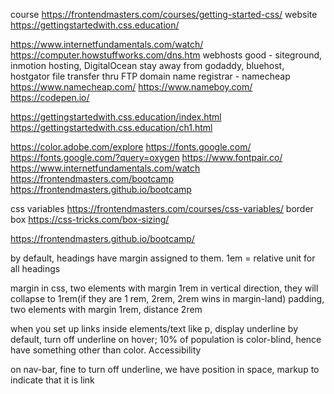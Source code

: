 course https://frontendmasters.com/courses/getting-started-css/
website https://gettingstartedwith.css.education/

https://www.internetfundamentals.com/watch/
https://computer.howstuffworks.com/dns.htm
webhosts good - siteground, inmotion hosting, DigitalOcean
stay away from godaddy, bluehost, hostgator
file transfer thru FTP 
domain name registrar - namecheap 
https://www.namecheap.com/
https://www.nameboy.com/
https://codepen.io/

https://gettingstartedwith.css.education/index.html
https://gettingstartedwith.css.education/ch1.html

https://color.adobe.com/explore
https://fonts.google.com/
https://fonts.google.com/?query=oxygen
https://www.fontpair.co/
https://www.internetfundamentals.com/watch
https://frontendmasters.com/bootcamp
https://frontendmasters.github.io/bootcamp

css variables 
https://frontendmasters.com/courses/css-variables/
border box
https://css-tricks.com/box-sizing/


https://frontendmasters.github.io/bootcamp/

by default, headings have margin assigned to them. 1em = relative unit for all headings

margin in css, two elements with margin 1rem in vertical direction, they will collapse to 1rem(if they are 1 rem, 2rem, 2rem wins in margin-land)
padding, two elements with margin 1rem, distance 2rem

when you set up links inside elements/text like p, display underline by default, turn off underline on hover; 10% of population is color-blind, hence have something other than color. Accessibility

on nav-bar, fine to turn off underline, we have position in space, markup to indicate that it is link

